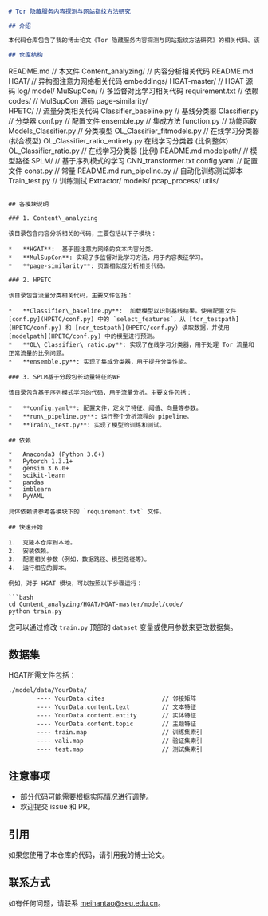
```markdown
# Tor 隐藏服务内容探测与网站指纹方法研究

## 介绍

本代码仓库包含了我的博士论文《Tor 隐藏服务内容探测与网站指纹方法研究》的相关代码。该研究主要关注如何有效地检测Tor网络中的隐藏服务内容以及如何进行网站指纹识别。

## 仓库结构

```
README.md                          // 本文件
Content_analyzing/                 // 内容分析相关代码
    README.md
    HGAT/                          // 异构图注意力网络相关代码
        embeddings/
        HGAT-master/               // HGAT 源码
        log/
        model/
    MulSupCon/                     // 多监督对比学习相关代码
        requirement.txt            // 依赖
        codes/                     // MulSupCon 源码
    page-similarity/                
HPETC/                              // 流量分类相关代码
    Classifier_baseline.py         // 基线分类器
    Classifier.py                  // 分类器
    conf.py                        // 配置文件
    ensemble.py                    // 集成方法
    function.py                    // 功能函数
    Models_Classifier.py           // 分类模型
    OL_Classifier_fitmodels.py     // 在线学习分类器 (拟合模型)
    OL_Classifier_ratio_entirety.py 在线学习分类器 (比例整体)
    OL_Classifier_ratio.py         // 在线学习分类器 (比例)
    README.md
    modelpath/                     // 模型路径
SPLM/                              // 基于序列模式的学习
    CNN_transformer.txt
    config.yaml                    // 配置文件
    const.py                       // 常量
    README.md
    run_pipeline.py                // 自动化训练测试脚本
    Train_test.py                  // 训练测试
    Extractor/
    models/
    pcap_process/
    utils/
```

## 各模块说明

### 1. Content\_analyzing

该目录包含内容分析相关的代码，主要包括以下子模块：

*   **HGAT**:  基于图注意力网络的文本内容分类。
*   **MulSupCon**: 实现了多监督对比学习方法，用于内容表征学习。
*   **page-similarity**: 页面相似度分析相关代码。

### 2. HPETC

该目录包含流量分类相关代码，主要文件包括：

*   **Classifier\_baseline.py**:  加载模型以识别基线结果。使用配置文件 [conf.py](HPETC/conf.py) 中的 `select_features`，从 [tor_testpath](HPETC/conf.py) 和 [nor_testpath](HPETC/conf.py) 读取数据，并使用 [modelpath](HPETC/conf.py) 中的模型进行预测。
*   **OL\_Classifier\_ratio.py**: 实现了在线学习分类器，用于处理 Tor 流量和正常流量的比例问题。
*   **ensemble.py**: 实现了集成分类器，用于提升分类性能。

### 3. SPLM基于分段包长动量特征的WF

该目录包含基于序列模式学习的代码，用于流量分析。主要文件包括：

*   **config.yaml**: 配置文件，定义了特征、阈值、向量等参数。
*   **run\_pipeline.py**: 运行整个分析流程的 pipeline。
*   **Train\_test.py**: 实现了模型的训练和测试。

## 依赖

*   Anaconda3 (Python 3.6+)
*   Pytorch 1.3.1+
*   gensim 3.6.0+
*   scikit-learn
*   pandas
*   imblearn
*   PyYAML

具体依赖请参考各模块下的 `requirement.txt` 文件。

## 快速开始

1.  克隆本仓库到本地。
2.  安装依赖。
3.  配置相关参数（例如，数据路径、模型路径等）。
4.  运行相应的脚本。

例如，对于 HGAT 模块，可以按照以下步骤运行：

```bash
cd Content_analyzing/HGAT/HGAT-master/model/code/
python train.py
```

您可以通过修改 `train.py` 顶部的 `dataset` 变量或使用参数来更改数据集。

## 数据集

HGAT所需文件包括：

```
./model/data/YourData/
        ---- YourData.cites                // 邻接矩阵
        ---- YourData.content.text         // 文本特征
        ---- YourData.content.entity       // 实体特征
        ---- YourData.content.topic        // 主题特征
        ---- train.map                     // 训练集索引
        ---- vali.map                      // 验证集索引
        ---- test.map                      // 测试集索引
```

## 注意事项

*   部分代码可能需要根据实际情况进行调整。
*   欢迎提交 issue 和 PR。

## 引用

如果您使用了本仓库的代码，请引用我的博士论文。

## 联系方式

如有任何问题，请联系 meihantao@seu.edu.cn。
